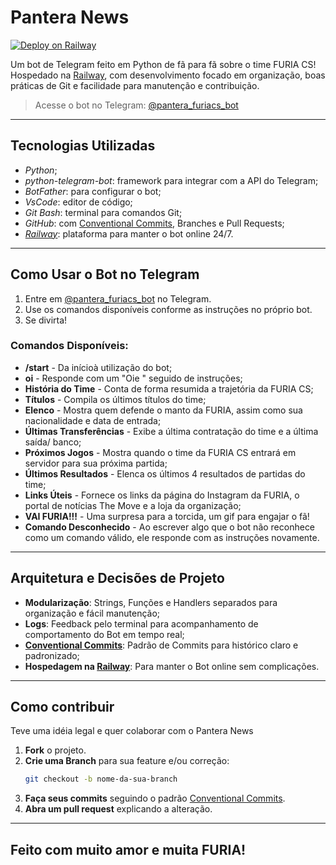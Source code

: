 # Pantera News

[![Deploy on Railway](https://img.shields.io/badge/hosted%20on-Railway-blueviolet)](https://railway.app/)

Um bot de Telegram feito em Python de fã para fã sobre o time FURIA CS!  
Hospedado na [Railway](https://railway.com/), com desenvolvimento focado em organização, boas práticas de Git e facilidade para manutenção e contribuição.

> Acesse o bot no Telegram: [@pantera_furiacs_bot](https://t.me/pantera_furiacs_bot)

---

## Tecnologias Utilizadas

- *Python*;
- *python-telegram-bot*: framework para integrar com a API do Telegram;
- *BotFather*: para configurar o bot;
- *VsCode*: editor de código;
- *Git Bash*: terminal para comandos Git;
- *GitHub*: com [Conventional Commits](https://www.conventionalcommits.org/en/v1.0.0/), Branches e Pull Requests;
- *[Railway](https://railway.com/)*: plataforma para manter o bot online 24/7.

---

## Como Usar o Bot no Telegram

1. Entre em [@pantera_furiacs_bot](https://t.me/pantera_furiacs_bot) no Telegram.
2. Use os comandos disponíveis conforme as instruções no próprio bot.
3. Se divirta!

### Comandos Disponíveis:
- **/start** - Da inícioà utilização do bot;
- **oi** - Responde com um "Oie " seguido de instruções;
- **História do Time** - Conta de forma resumida a trajetória da FURIA CS;
- **Títulos** - Compila os últimos títulos do time;
- **Elenco** - Mostra quem defende o manto da FURIA, assim como sua nacionalidade e data de entrada;
- **Últimas Transferências** - Exibe a última contratação do time e a última saída/ banco;
- **Próximos Jogos** - Mostra quando o time da FURIA CS entrará em servidor para sua próxima partida;
- **Últimos Resultados** - Elenca os últimos 4 resultados de partidas do time;
- **Links Úteis** - Fornece os links da página do Instagram da FURIA, o portal de notícias The Move e a loja da organização;
- **VAI FURIA!!!** - Uma surpresa para a torcida, um gif para engajar o fã!
- **Comando Desconhecido** - Ao escrever algo que o bot não reconhece como um comando válido, ele responde com as instruções novamente.


---

## Arquitetura e Decisões de Projeto

- **Modularização**: Strings, Funções e Handlers separados para organização e fácil manutenção;
- **Logs**: Feedback pelo terminal para acompanhamento de comportamento do Bot em tempo real;
- **[Conventional Commits](https://www.conventionalcommits.org/en/v1.0.0/)**: Padrão de Commits para histórico claro e padronizado;
- **Hospedagem na [Railway](https://railway.com/)**: Para manter o Bot online sem complicações.

---

## Como contribuir

Teve uma idéia legal e quer colaborar com o Pantera News
1. **Fork** o projeto.
2. **Crie uma Branch** para sua feature e/ou correção:
   ```bash
   git checkout -b nome-da-sua-branch
   ```
3. **Faça seus commits** seguindo o padrão [Conventional Commits](https://www.conventionalcommits.org/en/v1.0.0/).
4. **Abra um pull request** explicando a alteração.

---

## Feito com muito amor e muita FURIA!
